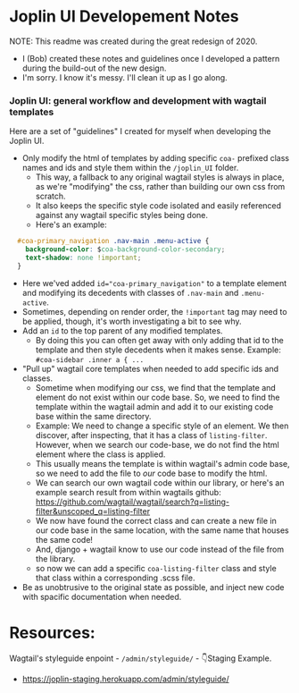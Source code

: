 # Joplin UI Developement Notes

NOTE: This readme was created during the great redesign of 2020.
- I (Bob) created these notes and guidelines once I developed a pattern during the build-out of the new design.
- I'm sorry. I know it's messy. I'll clean it up as I go along.

### Joplin UI: general workflow and development with wagtail templates

Here are a set of "guidelines" I created for myself when developing the Joplin UI.

- Only modify the html of templates by adding specific `coa-` prefixed class names and ids and style them within the `/joplin_UI` folder.
  - This way, a fallback to any original wagtail styles is always in place, as we're "modifying" the css, rather than building our own css from scratch.
  - It also keeps the specific style code isolated and easily referenced against any wagtail specific styles being done.
  - Here's an example:
```css
  #coa-primary_navigation .nav-main .menu-active {
    background-color: $coa-background-color-secondary;
    text-shadow: none !important;
  }
```
  - Here we'ved added `id="coa-primary_navigation"` to a template element and modifying its decedents with classes of `.nav-main` and `.menu-active`.
  - Sometimes, depending on render order, the `!important` tag may need to be applied, though, it's worth investigating a bit to see why.
- Add an `id` to the top parent of any modified templates.
  - By doing this you can often get away with only adding that id to the template and then style decedents when it makes sense. Example: `#coa-sidebar .inner a { ...`
- "Pull up" wagtail core templates when needed to add specific ids and classes.
  - Sometime when modifying our css, we find that the template and element do not exist within our code base. So, we need to find the template within the wagtail admin and add it to our existing code base within the same directory.
  - Example: We need to change a specific style of an element. We then discover, after inspecting, that it has a class of `listing-filter`. However, when we search our code-base, we do not find the html element where the class is applied.
  - This usually means the template is within wagtail's admin code base, so we need to add the file to _our_ code base to modify the html.
  - We can search our own wagtail code within our library, or here's an example search result from within wagtails github: https://github.com/wagtail/wagtail/search?q=listing-filter&unscoped_q=listing-filter
  - We now have found the correct class and can create a new file in our code base in the same location, with the same name that houses the same code!
  - And, django + wagtail know to use our code instead of the file from the library.
  - so now we can add a specific `coa-listing-filter` class and style that class within a corresponding .scss file.
- Be as unobtrusive to the original state as possible, and inject new code with spacific documentation when needed.

# Resources:

Wagtail's styleguide enpoint - `/admin/styleguide/` - 👇Staging Example.
- https://joplin-staging.herokuapp.com/admin/styleguide/
